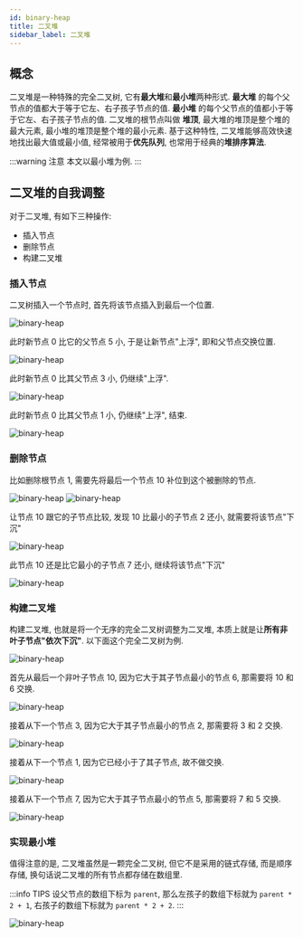```yaml
---
id: binary-heap
title: 二叉堆
sidebar_label: 二叉堆
---
```


## 概念

二叉堆是一种特殊的完全二叉树, 它有**最大堆**和**最小堆**两种形式. **最大堆** 的每个父节点的值都大于等于它左、右子孩子节点的值. **最小堆** 的每个父节点的值都小于等于它左、右子孩子节点的值. 二叉堆的根节点叫做 **堆顶**, 最大堆的堆顶是整个堆的最大元素, 最小堆的堆顶是整个堆的最小元素. 基于这种特性, 二叉堆能够高效快速地找出最大值或最小值, 经常被用于**优先队列**, 也常用于经典的**堆排序算法**.

:::warning 注意
本文以最小堆为例.
:::

## 二叉堆的自我调整

对于二叉堆, 有如下三种操作:

- 插入节点
- 删除节点
- 构建二叉堆

### 插入节点

二叉树插入一个节点时, 首先将该节点插入到最后一个位置.

![binary-heap](../../static/img/binary-heap-1.png)

此时新节点 0 比它的父节点 5 小, 于是让新节点"上浮", 即和父节点交换位置.

![binary-heap](../../static/img/binary-heap-2.png)

此时新节点 0 比其父节点 3 小, 仍继续"上浮".

![binary-heap](../../static/img/binary-heap-3.png)

此时新节点 0 比其父节点 1 小, 仍继续"上浮", 结束.

![binary-heap](../../static/img/binary-heap-4.png)

### 删除节点

比如删除根节点 1, 需要先将最后一个节点 10 补位到这个被删除的节点.

![binary-heap](../../static/img/binary-heap-5.png)
![binary-heap](../../static/img/binary-heap-6.png)

让节点 10 跟它的子节点比较, 发现 10 比最小的子节点 2 还小, 就需要将该节点"下沉"

![binary-heap](../../static/img/binary-heap-7.png)

此节点 10 还是比它最小的子节点 7 还小, 继续将该节点"下沉"

![binary-heap](../../static/img/binary-heap-8.png)

### 构建二叉堆

构建二叉堆, 也就是将一个无序的完全二叉树调整为二叉堆, 本质上就是让**所有非叶子节点"依次下沉"**. 以下面这个完全二叉树为例.

![binary-heap](../../static/img/binary-heap-9.png)

首先从最后一个非叶子节点 10, 因为它大于其子节点最小的节点 6, 那需要将 10 和 6 交换.

![binary-heap](../../static/img/binary-heap-10.png)

接着从下一个节点 3, 因为它大于其子节点最小的节点 2, 那需要将 3 和 2 交换.

![binary-heap](../../static/img/binary-heap-11.png)

接着从下一个节点 1, 因为它已经小于了其子节点, 故不做交换.

![binary-heap](../../static/img/binary-heap-12.png)

接着从下一个节点 7, 因为它大于其子节点最小的节点 5, 那需要将 7 和 5 交换.

![binary-heap](../../static/img/binary-heap-13.png)

### 实现最小堆

值得注意的是, 二叉堆虽然是一颗完全二叉树, 但它不是采用的链式存储, 而是顺序存储, 换句话说二叉堆的所有节点都存储在数组里.

:::info TIPS
设父节点的数组下标为 `parent`, 那么左孩子的数组下标就为 `parent * 2 + 1`, 右孩子的数组下标就为 `parent * 2 + 2`.
:::

![binary-heap](../../static/img/binary-heap-14.png)
